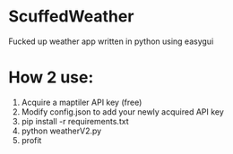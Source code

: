 # ScuffedWeather
Fucked up weather app written in python using easygui

# How 2 use:
1. Acquire a maptiler API key (free)
2. Modify config.json to add your newly acquired API key
3. pip install -r requirements.txt
4. python weatherV2.py
5. profit